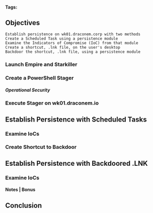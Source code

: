 #### Tags: 

## Objectives
    Establish persistence on wk01.draconem.corp with two methods
    Create a Scheduled Task using a persistence module
    Examine the Indicators of Compromise (IoC) from that module
    Create a shortcut, .lnk file, on the user's desktop
    Backdoor the shortcut, .lnk file, using a persistence module

### Launch Empire and Starkiller


### Create a PowerShell Stager


##### Operational Security


### Execute Stager on wk01.draconem.io


## Establish Persistence with Scheduled Tasks


### Examine IoCs


### Create Shortcut to Backdoor


## Establish Persistence with Backdoored .LNK


### Examine IoCs


#### Notes | Bonus


## Conclusion


